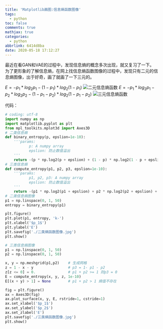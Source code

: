 ```yaml
---
title: 'Matplotlib画图:信息熵函数图像'
tags:
  - python
toc: false
comments: true
mathjax: true
categories:
  - python
abbrlink: 6414d8ba
date: 2020-05-18 17:12:27
---
```



最近在看GAN和VAE的过程中，发现信息熵的概念多次出现，就又复习了一下。为了更形象的了解信息熵，在网上找信息熵函数图像的过程中，发现只有二元的信息熵图像，出于好奇，画了就画了一下三元的。

$E = -p_1 * log_2p_1 - (1 - p_1) * log_2(1 - p_1)$
![二元信息熵函数](https://img-blog.csdnimg.cn/20181129104954265.png?x-oss-process=image/watermark,type_ZmFuZ3poZW5naGVpdGk,shadow_10,text_aHR0cHM6Ly9ibG9nLmNzZG4ubmV0L3FxXzI2OTcyNzM1,size_16,color_FFFFFF,t_70)
$E = -p_1 * log_2p_1 - p_2 * log_2p_2 - (1 - p_1 - p_2) * log_2(1 - p_1 - p_2)$
![三元信息熵函数](https://img-blog.csdnimg.cn/20181129105100534.png?x-oss-process=image/watermark,type_ZmFuZ3poZW5naGVpdGk,shadow_10,text_aHR0cHM6Ly9ibG9nLmNzZG4ubmV0L3FxXzI2OTcyNzM1,size_16,color_FFFFFF,t_70)


代码：

```python
# coding: utf-8
import numpy as np
import matplotlib.pyplot as plt
from mpl_toolkits.mplot3d import Axes3D
# 二类信息熵
def binary_entropy(p, epslion=1e-10):
	'''params:
		   p: A numpy array
		   epslion: 防止数值溢出
	'''
	return -(p * np.log2(p + epslion) + (1 - p) * np.log2(1 - p + epslion))
# 三类信息熵
def compute_entropy(p1, p2, p3, epslion=1e-10):
	'''params:
		   p1, p2, p3: A numpy array
		   epslion: 防止数值溢出
	'''
	return -(p1 * np.log2(p1 + epslion) + p2 * np.log2(p2 + epslion) + p3 * np.log2(p3 + epslion))
# 二类信息熵图像
p1 = np.linspace(0, 1, 50)
entropy = binary_entropy(p1)

plt.figure()
plt.plot(p1, entropy, 'k-')
plt.xlabel('$p_1$')
plt.ylabel('E')
plt.savefig('./二类熵函数图像.jpg')
plt.show()

# 三类信息熵图像
p1 = np.linspace(0, 1, 50)
p2 = np.linspace(0, 1, 50)

x, y = np.meshgrid(p1,p2)    # 生成网格
z = 1 - x - y                # p3 = 1- p1 - p2
z[z <= 0] = 0.				 # p1 + p2 >= 1 则p3 = 0
E = compute_entropy(x, y, z, 1e-10)
E[(x + y) > 1] = None 		 # p1 + p2 > 1 熵值不存在

fig = plt.figure()
ax = Axes3D(fig)
ax.plot_surface(x, y, E, rstride=1, cstride=1)
ax.set_xlabel('$p_1$')
ax.set_ylabel('$p_2$')
ax.set_zlabel('E')
plt.savefig('./三类熵函数图像.jpg')
plt.show()

```
